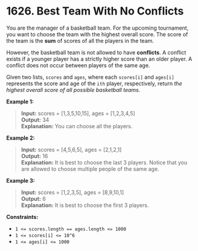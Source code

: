 # 1626. Best Team With No Conflicts 

You are the manager of a basketball team. 
For the upcoming tournament, you want to choose the team with the highest overall score. 
The score of the team is the **sum** of scores of all the players in the team.

However, the basketball team is not allowed to have **conflicts**. 
A conflict exists if a younger player has a strictly higher score than an older player. 
A conflict does not occur between players of the same age.

Given two lists, `scores` and `ages`, where each `scores[i]` and `ages[i]` represents the score and age of the `ith` player, respectively, 
return *the highest overall score of all possible basketball teams*.


**Example 1:**  
> **Input:** scores = [1,3,5,10,15], ages = [1,2,3,4,5]  
> **Output:** 34  
> **Explanation:** You can choose all the players.

**Example 2:**
> **Input:** scores = [4,5,6,5], ages = [2,1,2,1]  
> **Output:** 16  
> **Explanation:** It is best to choose the last 3 players. Notice that you are allowed to choose multiple people of the same age.

**Example 3:**
> **Input:** scores = [1,2,3,5], ages = [8,9,10,1]  
> **Output:** 6  
> **Explanation:** It is best to choose the first 3 players.

**Constraints:**
* `1 <= scores.length == ages.length <= 1000`
* `1 <= scores[i] <= 10^6`
* `1 <= ages[i] <= 1000`
